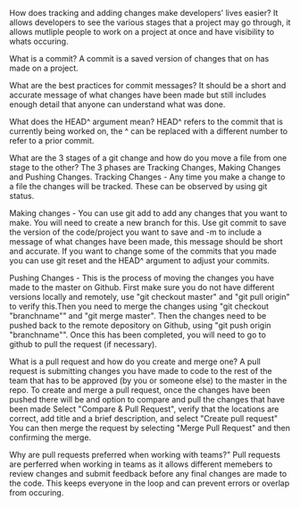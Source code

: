 How does tracking and adding changes make developers' lives easier?
It allows developers to see the various stages that a project may go through, it allows mutliple people to work on a project at once and 
have visibility to whats occuring.

What is a commit?
A commit is a saved version of changes that on has made on a project.

What are the best practices for commit messages?
It should be a short and accurate message of what changes have been made but still includes enough detail that anyone can understand what was done.

What does the HEAD^ argument mean?
HEAD^ refers to the commit that is currently being worked on, the ^ can be replaced with a different number to refer to a prior commit.

What are the 3 stages of a git change and how do you move a file from one stage to the other?
The 3 phases are Tracking Changes, Making Changes and Pushing Changes.
Tracking Changes - Any time you make a change to a file the changes will be tracked.  These can be observed by using git status.

Making changes - You can use git add to add any changes that you want to make.  You will need to create a new branch for this. Use git commit to save the version of the code/project
you want to save and -m to include a message of what changes have been made, this message should be short and accurate. If you want to change some of the 
commits that you made you can use git reset and the HEAD^ argument to adjust your commits.

Pushing Changes - This is the process of moving the changes you have made to the master on Github.  First make sure you do not have different versions 
locally and remotely, use "git checkout master" and "git pull origin" to verify this.Then you need to merge the changes using "git checkout "branchname""
and "git merge master".  Then the changes need to be pushed back to the remote depository on Github, using "git push origin "branchname"".  Once this has
been completed, you will need to go to github to pull the request (if necessary).

What is a pull request and how do you create and merge one?
A pull request is submitting changes you have made to code to the rest of the team that has to be approved (by you or someone else) to the master in the repo.
To create and merge a pull request, once the changes have been pushed there will be and option to compare and pull the changes that have been made
Select "Compare & Pull Request", verify that the locations are correct, add title and a brief description, and select "Create pull request"
You can then merge the request by selecting "Merge Pull Request" and then confirming the merge.

Why are pull requests preferred when working with teams?"
Pull requests are perferred when working in teams as it allows different memebers to review changes and submit feedback before any 
final changes are made to the code.  This keeps everyone in the loop and can prevent errors or overlap from occuring.